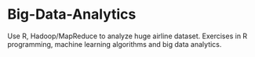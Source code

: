 Big-Data-Analytics
==================

Use R, Hadoop/MapReduce to analyze huge airline dataset. Exercises in R programming, machine learning algorithms and big data analytics.

